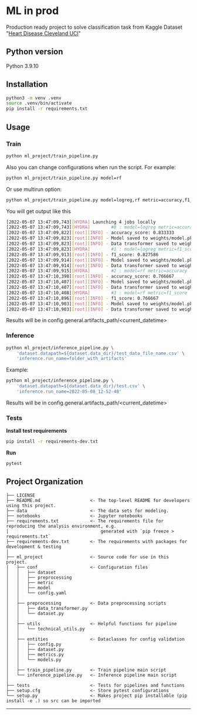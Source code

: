 # ML in prod
Production ready project to solve classification task from Kaggle Dataset "[Heart Disease Cleveland UCI](https://www.kaggle.com/datasets/cherngs/heart-disease-cleveland-uci)"

## Python version 
Python 3.9.10

## Installation
```bash
python3 -m venv .venv
source .venv/bin/activate
pip install -r requirements.txt
```

## Usage
### Train
```bash
python ml_project/train_pipeline.py
```
Also you can change configurations when run the script. For example:
```bash
python ml_project/train_pipeline.py model=rf
```
Or use multirun option:
```bash
python ml_project/train_pipeline.py model=logreg,rf metric=accuracy,f1_score --multyrun
```
You will get output like this
```bash
[2022-05-07 13:47:09,743][HYDRA] Launching 4 jobs locally
[2022-05-07 13:47:09,743][HYDRA]        #0 : model=logreg metric=accuracy
[2022-05-07 13:47:09,822][root][INFO] - accuracy_score: 0.833333
[2022-05-07 13:47:09,823][root][INFO] - Model saved to weights/model.pkl
[2022-05-07 13:47:09,823][root][INFO] - Data transformer saved to weights/data_transformer.pkl
[2022-05-07 13:47:09,823][HYDRA]        #1 : model=logreg metric=f1_score
[2022-05-07 13:47:09,913][root][INFO] - f1_score: 0.827586
[2022-05-07 13:47:09,914][root][INFO] - Model saved to weights/model.pkl
[2022-05-07 13:47:09,914][root][INFO] - Data transformer saved to weights/data_transformer.pkl
[2022-05-07 13:47:09,915][HYDRA]        #2 : model=rf metric=accuracy
[2022-05-07 13:47:10,398][root][INFO] - accuracy_score: 0.766667
[2022-05-07 13:47:10,407][root][INFO] - Model saved to weights/model.pkl
[2022-05-07 13:47:10,407][root][INFO] - Data transformer saved to weights/data_transformer.pkl
[2022-05-07 13:47:10,408][HYDRA]        #3 : model=rf metric=f1_score
[2022-05-07 13:47:10,896][root][INFO] - f1_score: 0.766667
[2022-05-07 13:47:10,903][root][INFO] - Model saved to weights/model.pkl
[2022-05-07 13:47:10,903][root][INFO] - Data transformer saved to weights/data_transformer.pkl
```
Results will be in config.general.artifacts_path/<current_datetime>

### Inference
```bash
python ml_project/inference_pipeline.py \ 
    'dataset.datapath=${dataset.data_dir}/test_data_file_name.csv' \ 
    'inference.run_name=folder_with_artifacts'
```
Example:
```bash
python ml_project/inference_pipeline.py \ 
    'dataset.datapath=${dataset.data_dir}/test.csv' \ 
    'inference.run_name=2022-05-08_12-52-48'
```
Results will be in config.general.artifacts_path/<current_datetime>
### Tests
**Install test requirements**
```bash
pip install -r requirements-dev.txt
```

**Run**
```bash
pytest
```

Project Organization
------------
    ├── LICENSE
    ├── README.md                   <- The top-level README for developers using this project.
    ├── data                        <- The data sets for modeling.
    ├── notebooks                   <- Jupyter notebooks
    ├── requirements.txt            <- The requirements file for reproducing the analysis environment, e.g.
    │                                   generated with `pip freeze > requirements.txt`
    ├── requirements-dev.txt        <- The requirements with packages for development & testing
    │
    ├── ml_project                  <- Source code for use in this project.
    │   ├── conf                    <- Configuration files
    │   │   ├── dataset         
    │   │   ├── preprocessing   
    │   │   ├── metric         
    │   │   ├── model           
    │   │   └── config.yaml
    │   │ 
    │   ├── preprocessing           <- Data preprocessing scripts
    │   │   ├── data_transformer.py 
    │   │   └── dataset.py
    │   │
    │   ├── utils                   <- Helpful functions for pipeline
    │   │   └── technical_utils.py
    │   │
    │   ├── entities                <- Dataclasses for config validation
    │   │   ├── config.py
    │   │   ├── dataset.py
    │   │   ├── metrics.py
    │   │   └── models.py
    │   │
    │   ├── train_pipeline.py       <- Train pipeline main script
    │   └── inference_pipeline.py   <- Inference pipeline main script
    │
    ├── tests                       <- Tests for pipelines and functions
    ├── setup.cfg                   <- Store pytest configurations
    └── setup.py                    <- Makes project pip installable (pip install -e .) so src can be imported
--------
